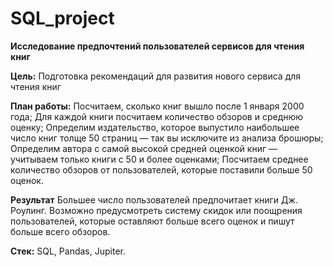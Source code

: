 # SQL_project

**Исследование предпочтений пользователей сервисов для чтения книг**

**Цель:** Подготовка рекомендаций для развития нового сервиса для чтения книг

**План работы:**
Посчитаем, сколько книг вышло после 1 января 2000 года;
Для каждой книги посчитаем количество обзоров и среднюю оценку;
Определим издательство, которое выпустило наибольшее число книг толще 50 страниц — так вы исключите из анализа брошюры;
Определим автора с самой высокой средней оценкой книг — учитываем только книги с 50 и более оценками;
Посчитаем среднее количество обзоров от пользователей, которые поставили больше 50 оценок.


**Результат**
Большее число пользователей предпочитает книги Дж. Роулинг.
Возможно предусмотреть систему скидок или поощрения пользователей, которые оставляют больше всего оценок и пишут больше всего обзоров.
    
**Стек:** SQL, Pandas, Jupiter.
